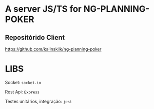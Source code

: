 # A server JS/TS for NG-PLANNING-POKER

## Repositórido Client

https://github.com/kalinskilk/ng-planning-poker

# LIBS

Socket: `socket.io`

Rest Api: `Express`

Testes unitários, integração: `jest`
